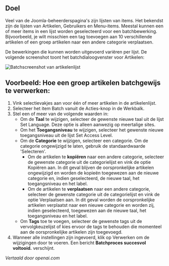 <!-- Filename: Help6.x:List_Batch_Process  / Display title: Lijst Batch Proces -->

## Doel

Veel van de Joomla-beheerderspagina's zijn lijsten van items. Het bekendst zijn de lijsten van Artikelen, Gebruikers en Menu-items. Meestal kunnen een of meer items in een lijst worden geselecteerd voor een batchbewerking. Bijvoorbeeld, je wilt misschien een tag toevoegen aan 10 verschillende artikelen of een groep artikelen naar een andere categorie verplaatsen.

De bewerkingen die kunnen worden uitgevoerd variëren per lijst. De volgende screenshot toont het batchdialoogvenster voor Artikelen:

![Batchscreenshot van artikelenlijst](../../../nl/images/common-elements/articles-list-batch.png)

## Voorbeeld: Hoe een groep artikelen batchgewijs te verwerken:

1. Vink selectievakjes aan voor één of meer artikelen in de artikelenlijst.
2. Selecteer het item Batch vanuit de Acties-knop in de Werkbalk.
3. Stel een of meer van de volgende waarden in:
    - Om de **Taal** te wijzigen, selecteer de gewenste nieuwe taal uit
      de lijst Set Language. Deze optie is alleen aanwezig op meertalige
      sites.
    - Om het **Toegangsniveau** te wijzigen, selecteer het gewenste nieuwe
      toegangsniveau uit de lijst Set Access Level.
    - Om de **Categorie** te wijzigen, selecteer een categorie. Om de categorie
      ongewijzigd te laten, gebruik de standaardwaarde 'Selecteren'.
      - Om de artikelen te **kopiëren** naar een andere categorie, selecteer
        de gewenste categorie uit de categorielijst en vink de optie Kopiëren
        aan. In dit geval blijven de oorspronkelijke artikelen ongewijzigd en
        worden de kopieën toegewezen aan de nieuwe categorie en, indien geselecteerd,
        de nieuwe taal, het toegangsniveau en het label.
      - Om de artikelen te **verplaatsen** naar een andere categorie, selecteer
        de gewenste categorie uit de categorielijst en vink de optie Verplaatsen
        aan. In dit geval worden de oorspronkelijke artikelen verplaatst naar
        een nieuwe categorie en worden zij, indien geselecteerd, toegewezen aan
        de nieuwe taal, het toegangsniveau en het label.
    - Om **Tags** toe te voegen, selecteer de gewenste tags uit de
      vervolgkeuzelijst of kies ervoor de tags te behouden die momenteel aan
      de oorspronkelijke artikelen zijn toegevoegd.
4. Wanneer alle instellingen zijn ingevoerd, klik op Verwerken om de
    wijzigingen door te voeren. Een bericht **Batchproces succesvol voltooid.**
    verschijnt.

*Vertaald door openai.com*
